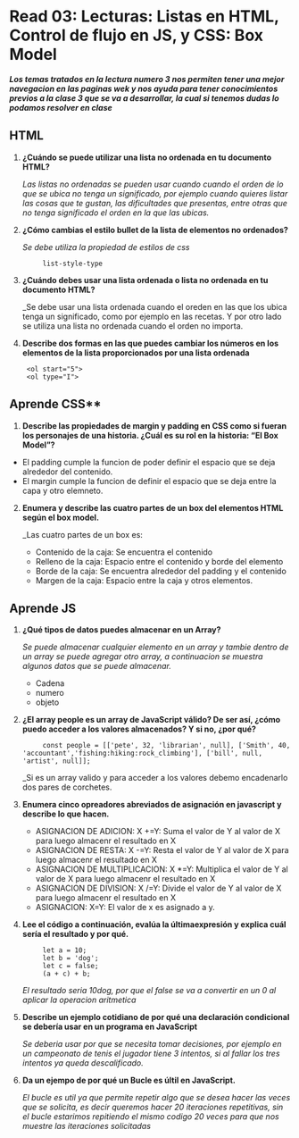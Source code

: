 # Read 03: Lecturas: Listas en HTML, Control de flujo en JS, y CSS: Box Model
***Los temas tratados en la lectura numero 3 nos permiten tener una mejor navegacion en las paginas wek y nos ayuda para tener conocimientos previos a la clase 3 que se va a desarrollar, la cual si tenemos dudas lo podamos resolver en clase***

## **HTML**
1. **¿Cuándo se puede utilizar una lista no ordenada en tu documento HTML?**

    _Las listas no ordenadas se pueden usar cuando cuando el orden de lo que se ubica no tenga un significado, por ejemplo cuando quieres listar las cosas que te gustan, las dificultades que presentas, entre otras que no tenga significado el orden en la que las ubicas._
2. **¿Cómo cambias el estilo bullet de la lista de elementos no ordenados?**

     _Se debe utiliza la propiedad de estilos de css_   
     
            list-style-type

3. **¿Cuándo debes usar una lista ordenada o lista no ordenada en tu documento HTML?**

    _Se debe usar una lista ordenada cuando el oreden en las que los ubica tenga un significado, como por ejemplo en las recetas. Y por otro lado se utiliza una lista no ordenada cuando el orden no importa.

4. **Describe dos formas en las que puedes cambiar los números en los elementos de la lista proporcionados por una lista ordenada**

        <ol start="5">
        <ol type="I">

## Aprende CSS**
1. **Describe las propiedades de margin y padding en CSS como si fueran los personajes de una historia. ¿Cuál es su rol en la historia: “El Box Model”?**

+ El padding cumple la funcion de poder definir el espacio que se deja alrededor del contenido.
+ El margin cumple la funcion de definir el espacio que se deja entre la capa y otro elemneto.
2. **Enumera y describe las cuatro partes de un box del elementos HTML según el box model.**

    _Las cuatro partes de un box es: 
    + Contenido de la caja: Se encuentra el contenido 
    + Relleno de la caja: Espacio entre el contenido y borde del elemento
    + Borde de la caja: Se encuentra alrededor del padding y el contenido
    +  Margen de la caja: Espacio entre la caja y otros elementos.
## **Aprende JS**
1. **¿Qué tipos de datos puedes almacenar en un Array?**

    _Se puede almacenar cualquier elemento en un array y tambie dentro de un array se puede agregar otro array, a continuacion se muestra algunos datos que se puede almacenar._
    + Cadena
    + numero
    + objeto
2. **¿El array people es un array de JavaScript válido? De ser así, ¿cómo puedo acceder a los valores almacenados? Y si no, ¿por qué?**

            const people = [['pete', 32, 'librarian', null], ['Smith', 40, 'accountant','fishing:hiking:rock_climbing'], ['bill', null, 'artist', null]];
    _Si es un array valido y para acceder a los valores debemo encadenarlo dos pares de corchetes.
3. **Enumera cinco opreadores abreviados de asignación en javascript y describe lo que hacen.**
    + ASIGNACION DE ADICION: X +=Y: Suma el valor de Y al valor de X para luego almacenr el resultado en X
    + ASIGNACION DE RESTA: X -=Y: Resta el valor de Y al valor de X para luego almacenr el resultado en X
    + ASIGNACION DE MULTIPLICACION: X *=Y: Multiplica el valor de Y al valor de X para luego almacenr el resultado en X
    + ASIGNACION DE DIVISION: X /=Y: Divide el valor de Y al valor de X para luego almacenr el resultado en X
    + ASIGNACION: X=Y: El valor de x es asignado a y.
4. **Lee el código a continuación, evalúa la últimaexpresión y explica cuál sería el resultado y por qué.**

            let a = 10;
            let b = 'dog';
            let c = false;
            (a + c) + b;
    _El resultado seria 10dog, por que el false se va a convertir en un 0 al aplicar la operacion aritmetica_

5. **Describe un ejemplo cotidiano de por qué una declaración condicional se debería usar en un programa en JavaScript**

     _Se deberia usar por que se necesita tomar decisiones, por ejemplo en un campeonato de tenis el jugador tiene 3 intentos, si al fallar los tres intentos ya queda descalificado._

6. **Da un ejempo de por qué un Bucle es últil en JavaScript.**

    _El bucle es util ya que permite repetir algo que se desea hacer las veces que se solicita, es decir queremos hacer 20 iteraciones repetitivas, sin el bucle estarimos repitiendo el mismo codigo 20 veces para que nos muestre las iteraciones solicitadas_